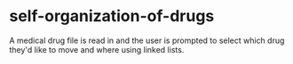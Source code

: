 # self-organization-of-drugs
A medical drug file is read in and the user is prompted to select which drug they'd like to move and where using linked lists.
